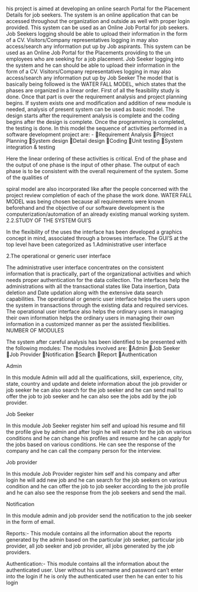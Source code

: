 his project is aimed at developing an online search Portal for the Placement Details for job seekers. The system is an online application that can be accessed throughout the organization and outside as well with proper login provided. This system can be used as an Online Job Portal for job seekers. Job Seekers logging should be able to upload their information in the form of a CV. Visitors/Company representatives logging in may also access/search any information put up by Job aspirants.
This system can be used as an Online Job Portal for the Placements providing to the un employees who are seeking for a job placement. Job Seeker logging into the system and he can should be able to upload their information in the form of a CV. Visitors/Company representatives logging in may also access/search any information put up by Job Seeker
The model that is basically being followed is the WATER FALL MODEL, which states that the phases are organized in a linear order. First of all the feasibility study is done. Once that part is over the requirement analysis and project planning begins. If system exists one and modification and addition of new module is needed, analysis of present system can be used as basic model.
The design starts after the requirement analysis is complete and the coding begins after the design is complete. Once the programming is completed, the testing is done. In this model the sequence of activities performed in a software development project are: -
Requirement Analysis
Project Planning
System design
Detail design
Coding
Unit testing
System integration & testing

Here the linear ordering of these activities is critical. End of the phase and the output of one phase is the input of other phase. The output of each phase is to be consistent with the overall requirement of the system. Some of the qualities of

spiral model are also incorporated like after the people concerned with the project review completion of each of the phase the work done.
WATER FALL MODEL was being chosen because all requirements were known beforehand and the objective of our software development is the computerization/automation of an already existing manual working system.
2.2.STUDY OF THE SYSTEM
GUI’S

In the flexibility of the uses the interface has been developed a graphics concept in mind, associated through a browses interface. The GUI’S at the top level have been categorized as
1.Administrative user interface

2.The operational or generic user interface

The administrative user interface concentrates on the consistent information that is practically, part of the organizational activities and which needs proper authentication for the data collection. The interfaces help the administrations with all the transactional states like Data insertion, Data deletion and Date updation along with the extensive data search capabilities.
The operational or generic user interface helps the users upon the system in transactions through the existing data and required services. The operational user interface also helps the ordinary users in managing their own information helps the ordinary users in managing their own information in a customized manner as per the assisted flexibilities.
NUMBER OF MODULES

The system after careful analysis has been identified to be presented with the following modules:
The modules involved are:
Admin
Job Seeker
Job Provider
Notification
Search
Report
Authentication

Admin

In this module Admin will add all the qualifications, skill, experience, city, state, country and update and delete information about the job provider or job seeker he can also search for the job seeker and he can send mail to offer the job to job seeker and he can also see the jobs add by the job provider.

Job Seeker

In this module Job Seeker register him self and upload his resume and fill the profile give by admin and after login he will search for the job on various conditions and he can change his profiles and resume and he can apply for the jobs based on various conditions. He can see the response of the company and he can call the company person for the interview.

Job provider

In this module Job Provider register him self and his company and after login he will add new job and he can search for the job seekers on various condition and he can offer the job to job seeker according to the job profile and he can also see the response from the job seekers and send the mail.

Notification

In this module admin and job provider send the notification to the job seeker in the form of email.

Reports:-
This module contains all the information about the reports generated by the admin based on the particular job seeker, particular job provider, all job seeker and job provider, all jobs generated by the job providers.

Authentication:-
This module contains all the information about the authenticated user. User without his username and password can’t enter into the login if he is only the authenticated user then he can enter to his login
